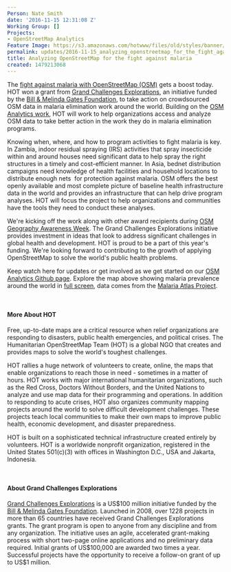 ```yaml
---
Person: Nate Smith
date: '2016-11-15 12:31:08 Z'
Working Group: []
Projects:
- OpenStreetMap Analytics
Feature Image: https://s3.amazonaws.com/hotwww/files/old/styles/banner/public/Screen+Shot+2016-11-15+at+12.46.12+PM+copy.png
permalink: updates/2016-11-15_analyzing_openstreetmap_for_the_fight_against_malaria
title: Analyzing OpenStreetMap for the fight against malaria
created: 1479213068
---
```

<p>The <a href="http://gcgh.grandchallenges.org/challenge/design-new-analytics-approaches-malaria-elimination-round-17">fight against malaria with OpenStreetMap (OSM)</a> gets a boost today. HOT won a grant from <a href="http://www.grandchallenges.org/Explorations/Pages/Introduction.aspx">Grand Challenges Explorations</a>, an initiative funded by the <a href="http://www.gatesfoundation.org/Pages/home.aspx">Bill &amp; Melinda Gates Foundation</a>, to take action on crowdsourced OSM data in malaria elimination work around the world. Building on the <a href="https://hotosm.org/updates/2016-04-28_explore_how_the_world_is_mapped_with_osm_analytics">OSM Analytics work</a>, HOT will work to help organizations access and analyze OSM data to take better action in the work they do in malaria elimination programs.&nbsp;</p><p>Knowing when, where, and how to program activities to fight malaria is key. In Zambia, indoor residual spraying (IRS) activities that spray insecticide within and around houses need significant data to help spray the right structures in a timely and cost-efficient manner. In Asia, bednet distribution campaigns need knowledge of health facilities and household locations to distribute enough nets &nbsp;for protection against malaria. OSM offers the best openly available and most complete picture of baseline health infrastructure data in the world and provides an infrastructure that can help drive program analyses. HOT will focus the project to help organizations and communities have the tools they need to conduct these analyses.&nbsp;</p><p>We're kicking off the work along with other award recipients during <a href="http://osmgeoweek.org/">OSM Geography Awareness Week</a>. The Grand Challenges Explorations initiative provides investment in ideas that look to address significant challenges in global health and development. HOT is proud to be a part of this year's funding. We're looking forward to contributing to the growth of applying OpenStreetMap to solve the world's public health problems.&nbsp;</p><p>Keep watch here for updates or get involved as we get started on our&nbsp;<a href="https://github.com/hotosm/osm-analytics">OSM Analytics Github page</a>. Explore the map above showing malaria prevalence around the world in <a href="https://api.mapbox.com/styles/v1/nate/civjhp8jj00fp2io775bbqrse.html?title=true&amp;access_token=pk.eyJ1IjoibmF0ZSIsImEiOiItQjVUSm8wIn0.B_AesFQdWjmbfnMWPhV0eg#1.94/1.0/37.7">full screen</a>, data comes from the <a href="http://www.map.ox.ac.uk/">Malaria Atlas Project</a>.&nbsp;</p><p>&nbsp;</p><h4>More About HOT</h4><p>Free, up-to-date maps are a critical resource when relief organizations are responding to disasters, public health emergencies, and political crises. The Humanitarian OpenStreetMap Team (HOT) is a global NGO that creates and provides maps to solve the world's toughest challenges.</p><p>HOT rallies a huge network of volunteers to create, online, the maps that enable organizations to reach those in need - sometimes in a matter of hours. HOT works with major international humanitarian organizations, such as the Red Cross, Doctors Without Borders, and the United Nations to analyze and use map data for their programming and operations. In addition to responding to acute crises, HOT also organizes community mapping projects around the world to solve difficult development challenges. These projects teach local communities to make their own maps to improve public health, economic development, and disaster preparedness.&nbsp;</p><p>HOT is built on a sophisticated technical infrastructure created entirely by volunteers. HOT is a worldwide nonprofit organization, registered in the United States 501(c)(3) with offices in Washington D.C., USA and Jakarta, Indonesia.</p><p>&nbsp;</p><h4><strong>About Grand Challenges Explorations</strong></h4><p><a href="http://www.grandchallenges.org/Explorations/Pages/Introduction.aspx">Grand Challenges Explorations</a> is a US$100 million initiative funded by the <a href="http://www.gatesfoundation.org/Pages/home.aspx">Bill &amp; Melinda Gates Foundation</a>. Launched in 2008, over 1228 projects in more than 65 countries have received Grand Challenges Explorations grants. The grant program is open to anyone from any discipline and from any organization. The initiative uses an agile, accelerated grant-making process with short two-page online applications and no preliminary data required. Initial grants of US$100,000 are awarded two times a year. Successful projects have the opportunity to receive a follow-on grant of up to US$1 million.</p>
